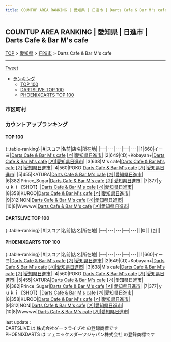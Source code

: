 ```yaml
---
title: COUNTUP AREA RANKING | 愛知県 | 日進市 | Darts Cafe & Bar M's cafe
---
```

## COUNTUP AREA RANKING | 愛知県 | 日進市 | Darts Cafe & Bar M's cafe

[TOP](/darts/rank/) > [愛知県](/darts/rank/愛知県/) > [日進市](/darts/rank/愛知県/日進市/) > Darts Cafe & Bar M's cafe

___

<a href="https://twitter.com/share?ref_src=twsrc%5Etfw" data-text="COUNTUP AREA RANKING | 愛知県日進市Darts Cafe & Bar M's cafe" class="twitter-share-button" data-hashtags="DARTSLIVE,PHOENIXDARTS,darts,ダーツ" data-show-count="false">Tweet</a>

* [ランキング](#カウントアップランキング)
    * [TOP 100](#top-100)
    * [DARTSLIVE TOP 100](#dartslive-top-100)
    * [PHOENIXDARTS TOP 100](#phoenixdarts-top-100)

### 市区町村

<ul>

</ul>

### カウントアップランキング

#### TOP 100



{:.table-ranking}
|#|スコア|名前|店名|所在地|
|---|---|---|---|---|
|1|660|<span class="rank-name-pd">イーヨ</span>|<a href="/darts/rank/shops/68217.html">Darts Cafe & Bar M's cafe</a> <a href="https://vs.phoenixdarts.com/jp/shop/shopDetailInfo/s_68217?s_seq=68217">[↗]</a>|<a href="/darts/rank/愛知県/日進市">愛知県日進市</a>|
|2|649|<span class="rank-name-pd">(:D)+Kobayan+</span>|<a href="/darts/rank/shops/68217.html">Darts Cafe & Bar M's cafe</a> <a href="https://vs.phoenixdarts.com/jp/shop/shopDetailInfo/s_68217?s_seq=68217">[↗]</a>|<a href="/darts/rank/愛知県/日進市">愛知県日進市</a>|
|3|638|<span class="rank-name-pd">M&#x27;s cafe</span>|<a href="/darts/rank/shops/68217.html">Darts Cafe & Bar M's cafe</a> <a href="https://vs.phoenixdarts.com/jp/shop/shopDetailInfo/s_68217?s_seq=68217">[↗]</a>|<a href="/darts/rank/愛知県/日進市">愛知県日進市</a>|
|4|560|<span class="rank-name-pd">POKO</span>|<a href="/darts/rank/shops/68217.html">Darts Cafe & Bar M's cafe</a> <a href="https://vs.phoenixdarts.com/jp/shop/shopDetailInfo/s_68217?s_seq=68217">[↗]</a>|<a href="/darts/rank/愛知県/日進市">愛知県日進市</a>|
|5|455|<span class="rank-name-pd">KATURA</span>|<a href="/darts/rank/shops/68217.html">Darts Cafe & Bar M's cafe</a> <a href="https://vs.phoenixdarts.com/jp/shop/shopDetailInfo/s_68217?s_seq=68217">[↗]</a>|<a href="/darts/rank/愛知県/日進市">愛知県日進市</a>|
|6|382|<span class="rank-name-pd">Prince_Sugar</span>|<a href="/darts/rank/shops/68217.html">Darts Cafe & Bar M's cafe</a> <a href="https://vs.phoenixdarts.com/jp/shop/shopDetailInfo/s_68217?s_seq=68217">[↗]</a>|<a href="/darts/rank/愛知県/日進市">愛知県日進市</a>|
|7|377|<span class="rank-name-pd">ｙｕｋｉ【SHOT】</span>|<a href="/darts/rank/shops/68217.html">Darts Cafe & Bar M's cafe</a> <a href="https://vs.phoenixdarts.com/jp/shop/shopDetailInfo/s_68217?s_seq=68217">[↗]</a>|<a href="/darts/rank/愛知県/日進市">愛知県日進市</a>|
|8|358|<span class="rank-name-pd">KUROO</span>|<a href="/darts/rank/shops/68217.html">Darts Cafe & Bar M's cafe</a> <a href="https://vs.phoenixdarts.com/jp/shop/shopDetailInfo/s_68217?s_seq=68217">[↗]</a>|<a href="/darts/rank/愛知県/日進市">愛知県日進市</a>|
|9|312|<span class="rank-name-pd">NON</span>|<a href="/darts/rank/shops/68217.html">Darts Cafe & Bar M's cafe</a> <a href="https://vs.phoenixdarts.com/jp/shop/shopDetailInfo/s_68217?s_seq=68217">[↗]</a>|<a href="/darts/rank/愛知県/日進市">愛知県日進市</a>|
|10|8|<span class="rank-name-pd">Wwwww</span>|<a href="/darts/rank/shops/68217.html">Darts Cafe & Bar M's cafe</a> <a href="https://vs.phoenixdarts.com/jp/shop/shopDetailInfo/s_68217?s_seq=68217">[↗]</a>|<a href="/darts/rank/愛知県/日進市">愛知県日進市</a>|


#### DARTSLIVE TOP 100



{:.table-ranking}
|#|スコア|名前|店名|所在地|
|---|---|---|---|---|
||0|<span class="rank-name-dl"> </span>|<a href="/darts/rank/shops/.html"></a> <a href="">[↗]</a>|<a href="/darts/rank//"></a>|


#### PHOENIXDARTS TOP 100



{:.table-ranking}
|#|スコア|名前|店名|所在地|
|---|---|---|---|---|
|1|660|<span class="rank-name-pd">イーヨ</span>|<a href="/darts/rank/shops/68217.html">Darts Cafe & Bar M's cafe</a> <a href="https://vs.phoenixdarts.com/jp/shop/shopDetailInfo/s_68217?s_seq=68217">[↗]</a>|<a href="/darts/rank/愛知県/日進市">愛知県日進市</a>|
|2|649|<span class="rank-name-pd">(:D)+Kobayan+</span>|<a href="/darts/rank/shops/68217.html">Darts Cafe & Bar M's cafe</a> <a href="https://vs.phoenixdarts.com/jp/shop/shopDetailInfo/s_68217?s_seq=68217">[↗]</a>|<a href="/darts/rank/愛知県/日進市">愛知県日進市</a>|
|3|638|<span class="rank-name-pd">M&#x27;s cafe</span>|<a href="/darts/rank/shops/68217.html">Darts Cafe & Bar M's cafe</a> <a href="https://vs.phoenixdarts.com/jp/shop/shopDetailInfo/s_68217?s_seq=68217">[↗]</a>|<a href="/darts/rank/愛知県/日進市">愛知県日進市</a>|
|4|560|<span class="rank-name-pd">POKO</span>|<a href="/darts/rank/shops/68217.html">Darts Cafe & Bar M's cafe</a> <a href="https://vs.phoenixdarts.com/jp/shop/shopDetailInfo/s_68217?s_seq=68217">[↗]</a>|<a href="/darts/rank/愛知県/日進市">愛知県日進市</a>|
|5|455|<span class="rank-name-pd">KATURA</span>|<a href="/darts/rank/shops/68217.html">Darts Cafe & Bar M's cafe</a> <a href="https://vs.phoenixdarts.com/jp/shop/shopDetailInfo/s_68217?s_seq=68217">[↗]</a>|<a href="/darts/rank/愛知県/日進市">愛知県日進市</a>|
|6|382|<span class="rank-name-pd">Prince_Sugar</span>|<a href="/darts/rank/shops/68217.html">Darts Cafe & Bar M's cafe</a> <a href="https://vs.phoenixdarts.com/jp/shop/shopDetailInfo/s_68217?s_seq=68217">[↗]</a>|<a href="/darts/rank/愛知県/日進市">愛知県日進市</a>|
|7|377|<span class="rank-name-pd">ｙｕｋｉ【SHOT】</span>|<a href="/darts/rank/shops/68217.html">Darts Cafe & Bar M's cafe</a> <a href="https://vs.phoenixdarts.com/jp/shop/shopDetailInfo/s_68217?s_seq=68217">[↗]</a>|<a href="/darts/rank/愛知県/日進市">愛知県日進市</a>|
|8|358|<span class="rank-name-pd">KUROO</span>|<a href="/darts/rank/shops/68217.html">Darts Cafe & Bar M's cafe</a> <a href="https://vs.phoenixdarts.com/jp/shop/shopDetailInfo/s_68217?s_seq=68217">[↗]</a>|<a href="/darts/rank/愛知県/日進市">愛知県日進市</a>|
|9|312|<span class="rank-name-pd">NON</span>|<a href="/darts/rank/shops/68217.html">Darts Cafe & Bar M's cafe</a> <a href="https://vs.phoenixdarts.com/jp/shop/shopDetailInfo/s_68217?s_seq=68217">[↗]</a>|<a href="/darts/rank/愛知県/日進市">愛知県日進市</a>|
|10|8|<span class="rank-name-pd">Wwwww</span>|<a href="/darts/rank/shops/68217.html">Darts Cafe & Bar M's cafe</a> <a href="https://vs.phoenixdarts.com/jp/shop/shopDetailInfo/s_68217?s_seq=68217">[↗]</a>|<a href="/darts/rank/愛知県/日進市">愛知県日進市</a>|


<div class="footer border-top border-gray-light mt-5 pt-3 text-right text-gray">
    last update : <span style="font-weight: italic" id="foot_last_modified"></span><br />
    DARTSLIVE は 株式会社ダーツライブ社 の登録商標です<br />
    PHOENIXDARTS は フェニックスダーツジャパン株式会社 の登録商標です<br />
</div>

<script src="https://cdnjs.cloudflare.com/ajax/libs/jquery.tablesorter/2.31.3/js/jquery.tablesorter.min.js" integrity="sha512-qzgd5cYSZcosqpzpn7zF2ZId8f/8CHmFKZ8j7mU4OUXTNRd5g+ZHBPsgKEwoqxCtdQvExE5LprwwPAgoicguNg==" crossorigin="anonymous" referrerpolicy="no-referrer"></script>
<link rel="stylesheet" href="https://cdnjs.cloudflare.com/ajax/libs/jquery.tablesorter/2.31.3/css/theme.default.min.css" integrity="sha512-wghhOJkjQX0Lh3NSWvNKeZ0ZpNn+SPVXX1Qyc9OCaogADktxrBiBdKGDoqVUOyhStvMBmJQ8ZdMHiR3wuEq8+w==" crossorigin="anonymous" referrerpolicy="no-referrer" />
<script>
$(function() {
    $(".table-ranking").tablesorter({sortList:[[0, 0]]});
    $("#foot_last_modified").text(formatDate(new Date(document.lastModified), 'yyyy-MM-dd HH:mm:ss'));
});
</script>

<script async src="https://platform.twitter.com/widgets.js" charset="utf-8"></script>